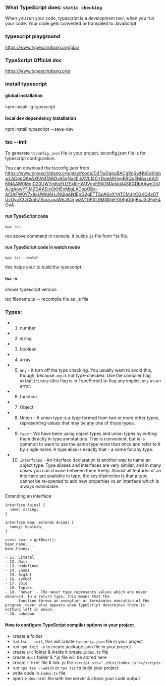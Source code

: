 ### What TypeScript does: `static checking`

When you run your code, typescript is a development tool, when you run your code. Your code gets converted or transpiled to JavaScript.

### typescript playground

https://www.typescriptlang.org/play

### TypeScript Official doc

https://www.typescriptlang.org/

### install typescript

#### global installation

npm install -g typescript

#### local dev dependency installation

npm install typescript --save-dev

### tsc --init

To generate `tsconfig.json` file in your project. tsconfig.json file is for typescript configuration.

You can download the tsconfig.json from https://www.typescriptlang.org/play#code/C4TwDgpgBACg9gSwHbCgXigbwLACgpQAeAXFAM7ABOyA5gNx4EikXVL14C+DueA9HygBRQgEMAxsAA2IKMAAW0MqIC20UWTmKoEUZSkIIlHWJVgpEPADMArkkkI4SKGDbAAwnDiUAJgAowYFJ4ZGAASixGKHEnMjgLADopOBo-ACIAFW0Y7x9kUWAIAHJNQigAN1EpG2gETTSoAGoXYATCMJ4CGKQ4xOTUzOyvX3zCkqhZSura+qaWhJAOrjw8V1DPXL9MIlI0gEYABgO0gBoJ3cPjqE4OoA

#### run TypeScript code

`npx tsc`

run above command in console, it builds .js file from \*.ts file.

#### run TypeScript code in watch mode

`npx tsc --watch`

this helps your to build the typescript

#### tsc -v

shows typescript version

tsc filename.ts -- recompile file as .js file

### Types:

- 1. number
- 2. string
- 3. boolean
- 4. array
- 5. `any` - it turn off the type checking. You usually want to avoid this, though, because `any` is not
     type-checked. Use the compiler flag `noImplicitAny` (this flag is in TypeScript) to flag any implicit `any` as an error.
- 6. function
- 7. Object
- 8. Union - A union type is a type formed from two or more other types, representing values that may be any one of
     those types.
- 9. `type` - We have been using object types and union types by writing them directly in type annotations. This is
     convenient, but is is common to want to use the same type more than once and refer to it by single name.
     A type alias is exactly that - a name for any type.
- 10. `Interfaces` - An interface declaration is another way to name an object type.
      Type aliases and interfaces are very similar, and in many cases you can choose between them freely. Almost all features of an interface are available in type, the key distinction is that a type cannot be re-opened to add new properties vs an interface which is always extendable.

Extending an interface

````
interface Animal {
  name: string;
}

interface Bear extends Animal {
  honey: boolean;
}

const bear = getBear();
bear.name;
bear.honey;```

- 11. Literal
- 12. Null
- 13. Undefined
- 14. Enums
- 15. BigInt
- 16. symbol
- 17. Void
- 18. Tuples
- 19. `never` - The never type represents values which are never observed. In a return type, this means that the
      function throws an exception or terminates execution of the program. never also appears when TypeScript determines there is nothing left in union.
- 20. unknown
````

#### How to configure TypeScript compiler options in your project

- create a folder
- run `tsc --init`, this will create `tsconfig.json` file in your project
- run `npm init -y` to create package.json file in your project
- create `src` folder & inside it create `index.ts` file
- create `dist` folder & \*.js file will be stored here
- create `*.html` file & link .js file `<script src="./dist/index.js"></script>`
- run `npx tsc --watch` or `npx tsc` to build your project
- write code in `index.ts` file
- open `index.html` file with live server & check your code output
